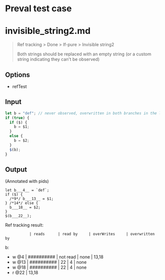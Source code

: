 # Preval test case

# invisible_string2.md

> Ref tracking > Done > If-pure > Invisible string2
>
> Both strings should be replaced with an empty string (or a custom string indicating they can't be observed)

## Options

- refTest

## Input

`````js filename=intro
let b = "def"; // never observed, overwritten in both branches in the loop
if (true) {
  if ($) {
    b = $1;
  }
  else {
    b = $2;
  }
  $(b);
}
`````

## Output

(Annotated with pids)

`````filename=intro
let b___4__ = `def`;
if ($) {
  /*9*/ b___13__ = $1;
} /*14*/ else {
  b___18__ = $2;
}
$(b___22__);
`````

Ref tracking result:

               | reads      | read by     | overWrites     | overwritten by
b:
  - w @4       | ########## | not read    | none           | 13,18
  - w @13      | ########## | 22          | 4              | none
  - w @18      | ########## | 22          | 4              | none
  - r @22      | 13,18
